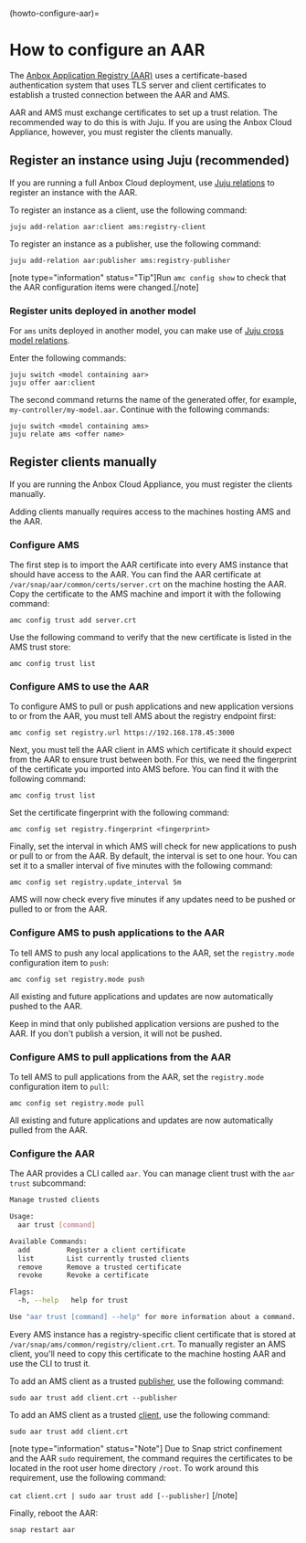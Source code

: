 (howto-configure-aar)=
# How to configure an AAR

The [Anbox Application Registry (AAR)](https://discourse.ubuntu.com/t/application-registry/17761) uses a certificate-based authentication system that uses TLS server and client certificates to establish a trusted connection between the AAR and AMS.

AAR and AMS must exchange certificates to set up a trust relation. The recommended way to do this is with Juju. If you are using the Anbox Cloud Appliance, however, you must register the clients manually.

## Register an instance using Juju (recommended)

If you are running a full Anbox Cloud deployment, use [Juju relations](https://jaas.ai/docs/relations) to register an instance with the AAR.

To register an instance as a client, use the following command:

    juju add-relation aar:client ams:registry-client

To register an instance as a publisher, use the following command:

    juju add-relation aar:publisher ams:registry-publisher

[note type="information" status="Tip"]Run `amc config show` to check that the AAR configuration items were changed.[/note]

### Register units deployed in another model

For `ams` units deployed in another model, you can make use of [Juju cross model relations](https://juju.is/docs/cross-model-relations).

Enter the following commands:

    juju switch <model containing aar>
    juju offer aar:client

The second command returns the name of the generated offer, for example, `my-controller/my-model.aar`. Continue with the following commands:

    juju switch <model containing ams>
    juju relate ams <offer name>

## Register clients manually

If you are running the Anbox Cloud Appliance, you must register the clients manually.

Adding clients manually requires access to the machines hosting AMS and the AAR.

### Configure AMS

The first step is to import the AAR certificate into every AMS instance that should have access to the AAR. You can find the AAR certificate at `/var/snap/aar/common/certs/server.crt` on the machine hosting the AAR. Copy the certificate to the AMS machine and import it with the following command:

    amc config trust add server.crt

Use the following command to verify that the new certificate is listed in the AMS trust store:

    amc config trust list

### Configure AMS to use the AAR

To configure AMS to pull or push applications and new application versions to or from the AAR, you must tell AMS about the registry endpoint first:

    amc config set registry.url https://192.168.178.45:3000

Next, you must tell the AAR client in AMS which certificate it should expect from the AAR to ensure trust between both. For this, we need the fingerprint of the certificate you imported into AMS before. You can find it with the following command:

    amc config trust list

Set the certificate fingerprint with the following command:

    amc config set registry.fingerprint <fingerprint>

Finally, set the interval in which AMS will check for new applications to push or pull to or from the AAR. By default, the interval is set to one hour. You can set it to a smaller interval of five minutes with the following command:

    amc config set registry.update_interval 5m

AMS will now check every five minutes if any updates need to be pushed or pulled to or from the AAR.

### Configure AMS to push applications to the AAR

To tell AMS to push any local applications to the AAR, set the `registry.mode` configuration item to `push`:

    amc config set registry.mode push

All existing and future applications and updates are now automatically pushed to the AAR.

Keep in mind that only published application versions are pushed to the AAR. If you don't publish a version, it will not be pushed.

### Configure AMS to pull applications from the AAR

To tell AMS to pull applications from the AAR, set the `registry.mode` configuration item to `pull`:

    amc config set registry.mode pull

All existing and future applications and updates are now automatically pulled from the AAR.

### Configure the AAR

The AAR provides a CLI called `aar`. You can manage client trust with the `aar trust` subcommand:

```bash
Manage trusted clients

Usage:
  aar trust [command]

Available Commands:
  add         Register a client certificate
  list        List currently trusted clients
  remove      Remove a trusted certificate
  revoke      Revoke a certificate

Flags:
  -h, --help   help for trust

Use "aar trust [command] --help" for more information about a command.
```

Every AMS instance has a registry-specific client certificate that is stored at `/var/snap/ams/common/registry/client.crt`. To manually register an AMS client, you'll need to copy this certificate to the machine hosting AAR and use the CLI to trust it.

To add an AMS client as a trusted [publisher](https://discourse.ubuntu.com/t/anbox-application-registry-aar/17761#how-aar-works-1), use the following command:

    sudo aar trust add client.crt --publisher

To add an AMS client as a trusted [client](https://discourse.ubuntu.com/t/anbox-application-registry-aar/17761#how-aar-works-1), use the following command:

    sudo aar trust add client.crt

[note type="information" status="Note"]
Due to Snap strict confinement and the AAR `sudo` requirement, the command requires the certificates to be located in the root user home directory `/root`. To work around this requirement, use the following command:

`cat client.crt | sudo aar trust add [--publisher]`
[/note]

Finally, reboot the AAR:

    snap restart aar
